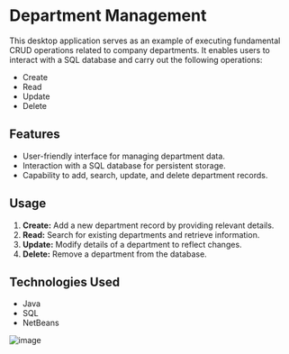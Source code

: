 # Department Management 

This desktop application serves as an example of executing fundamental CRUD operations related to company departments. It enables users to interact with a SQL database and carry out the following operations:
- Create
- Read
- Update
- Delete

## Features

- User-friendly interface for managing department data.
- Interaction with a SQL database for persistent storage.
- Capability to add, search, update, and delete department records.

## Usage

1. **Create:** Add a new department record by providing relevant details.
2. **Read:** Search for existing departments and retrieve information.
3. **Update:** Modify details of a department to reflect changes.
4. **Delete:** Remove a department from the database.

## Technologies Used

- Java
- SQL
- NetBeans






![image](https://github.com/cub-tor/department-management/assets/90109229/97953643-127e-47b2-b4a9-fb0e267d1a6c)

